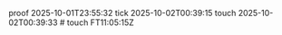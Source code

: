 proof 2025-10-01T23:55:32
t i c k   2 0 2 5 - 1 0 - 0 2 T 0 0 : 3 9 : 1 5  
 t o u c h   2 0 2 5 - 1 0 - 0 2 T 0 0 : 3 9 : 3 3  
 #   t o u c h   F T 1 1 : 0 5 : 1 5 Z  
 